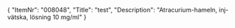 {
  "ItemNr": "008048",
  "Title": "test",
  "Description": "Atracurium-hameln, inj-vätska, lösning 10 mg/ml"
}